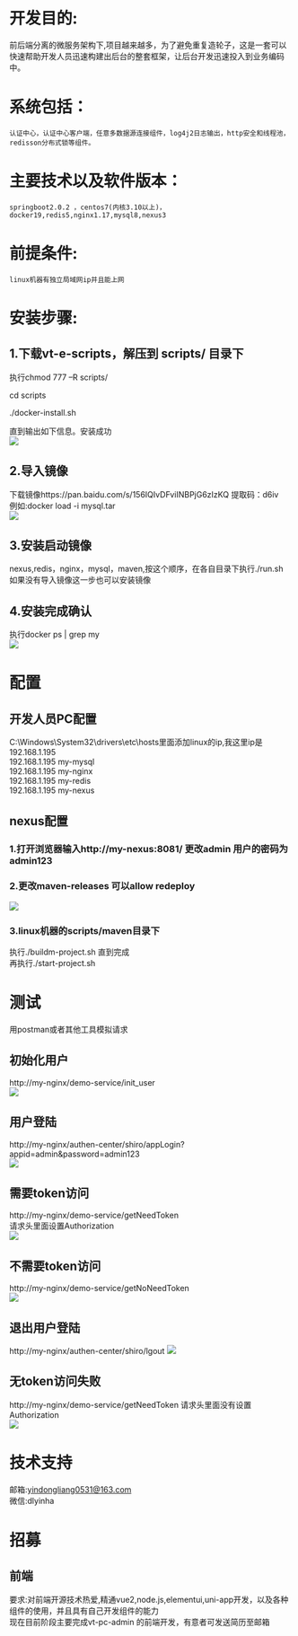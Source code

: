 # 开发目的:  
前后端分离的微服务架构下,项目越来越多，为了避免重复造轮子，这是一套可以快速帮助开发人员迅速构建出后台的整套框架，让后台开发迅速投入到业务编码中。

# 系统包括：   
    认证中心，认证中心客户端，任意多数据源连接组件，log4j2日志输出，http安全和线程池，redisson分布式锁等组件。
 
# 主要技术以及软件版本：  
    springboot2.0.2 ，centos7(内核3.10以上)，docker19,redis5,nginx1.17,mysql8,nexus3
    
# 前提条件:   
    linux机器有独立局域网ip并且能上网
    
# 安装步骤:   
## 1.下载vt-e-scripts，解压到 scripts/ 目录下

执行chmod 777 –R scripts/

cd scripts

./docker-install.sh

直到输出如下信息。安装成功   
![](https://github.com/snake4/vt-picture/blob/master/1.png)

## 2.导入镜像  
下载镜像https://pan.baidu.com/s/156IQIvDFviINBPjG6zIzKQ
提取码：d6iv   
例如:docker load -i mysql.tar   
![](https://github.com/snake4/vt-picture/blob/master/2.png)

## 3.安装启动镜像
nexus,redis，nginx，mysql，maven,按这个顺序，在各自目录下执行./run.sh  
如果没有导入镜像这一步也可以安装镜像

## 4.安装完成确认
执行docker ps | grep my   
![](https://github.com/snake4/vt-picture/blob/master/3.png)

# 配置
## 开发人员PC配置
C:\Windows\System32\drivers\etc\hosts里面添加linux的ip,我这里ip是192.168.1.195   
192.168.1.195  my-mysql  
192.168.1.195  my-nginx  
192.168.1.195  my-redis  
192.168.1.195  my-nexus  
## nexus配置
### 1.打开浏览器输入http://my-nexus:8081/  更改admin 用户的密码为admin123
### 2.更改maven-releases 可以allow redeploy
![](https://github.com/snake4/vt-picture/blob/master/4.png)
### 3.linux机器的scripts/maven目录下
执行./buildm-project.sh 直到完成  
再执行./start-project.sh  

# 测试
用postman或者其他工具模拟请求
## 初始化用户
http://my-nginx/demo-service/init_user  
![](https://github.com/snake4/vt-picture/blob/master/5.png)

## 用户登陆
http://my-nginx/authen-center/shiro/appLogin?appid=admin&password=admin123  
![](https://github.com/snake4/vt-picture/blob/master/6.png)

## 需要token访问
http://my-nginx/demo-service/getNeedToken  
请求头里面设置Authorization  
![](https://github.com/snake4/vt-picture/blob/master/7.png)

## 不需要token访问
http://my-nginx/demo-service/getNoNeedToken  
![](https://github.com/snake4/vt-picture/blob/master/8.png)

## 退出用户登陆
http://my-nginx/authen-center/shiro/lgout
![](https://github.com/snake4/vt-picture/blob/master/9.png)

## 无token访问失败
http://my-nginx/demo-service/getNeedToken 
请求头里面没有设置Authorization  
![](https://github.com/snake4/vt-picture/blob/master/10.png)

# 技术支持
邮箱:yindongliang0531@163.com  
微信:dlyinha  

# 招募
## 前端
要求:对前端开源技术热爱,精通vue2,node.js,elementui,uni-app开发，以及各种组件的使用，并且具有自己开发组件的能力  
现在目前阶段主要完成vt-pc-admin 的前端开发，有意者可发送简历至邮箱

